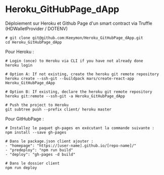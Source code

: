 # Heroku_GitHubPage_dApp
Déploiement sur Heroku et Github Page d'un smart contract via Truffle (HDWalletProvider / DOTENV)


  ```
  # git clone git@github.com:Keeymon/Heroku_GitHubPage_dApp.git
  cd Heroku_GitHubPage_dApp
  ```


  Pour Heroku :
  ```
  # Login (once) to Heroku via CLI if you have not already done
  heroku login

  # Option A: If not existing, create the heroku git remote repository
  heroku create --ssh-git --buildpack mars/create-react-app Heroku_GitHubPage_dApp

  # Option B: If existing, declare the heroku git remote repository
  heroku git:remote --ssh-git -a Heroku_GitHubPage_dApp
  
  # Push the project to Heroku
  git subtree push --prefix client/ heroku master
  ```
  
  
  Pour GitHubPage :
  ```
  # Installez le paquet gh-pages en exécutant la commande suivante :
  npm install --save gh-pages
  
  # Dans le package.json client ajouter :
  - "homepage": "https://[user-name].github.io/[repo-name]/"
  - "predeploy": "npm run build"
  - "deploy": "gh-pages -d build"
  
  # Dans le dossier client
  npm run deploy
  ```
